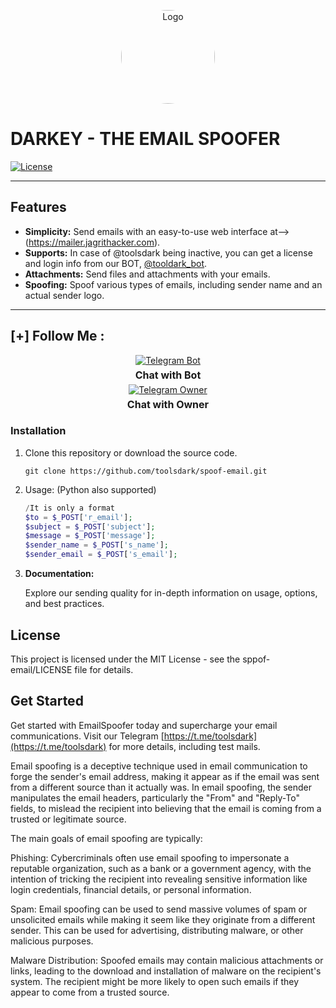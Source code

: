 <p align="center">
  <img src="https://www.sangfor.com/sites/default/files/2022-08/spoofing_attack.jpg" alt="Logo" width="150" style="border-radius: 70%;">
</p>


  # DARKEY - THE EMAIL SPOOFER

  [![License](https://img.shields.io/badge/license-MIT-blue.svg)](LICENSE)
  <br>
  <hr>
  

  ## Features

  - **Simplicity:** Send emails with an easy-to-use web interface at-->(https://mailer.jagrithacker.com).
  - **Supports:** In case of @toolsdark being inactive, you can get a license and login info from our BOT, [@tooldark_bot](https://t.me/tooldark_bot).
  - **Attachments:** Send files and attachments with your emails.
  - **Spoofing:** Spoof various types of emails, including sender name and an actual sender logo.


<hr>


  ## [+] Follow Me :

<div style="text-align: center;">
  <div>
    <a href="https://t.me/tooldark_bot">
      <img src="https://img.shields.io/badge/Chat with Bot-🤖-blue?style=for-the-badge&logo=telegram" alt="Telegram Bot">
    </a>
    <p style="font-weight: bold; font-size: 16px; margin: 5px 0;">Chat with Bot</p>
  </div>
  <div>
    <a href="https://t.me/toolsdark">
      <img src="https://img.shields.io/badge/Chat with Owner-👤-blue?style=for-the-badge&logo=telegram" alt="Telegram Owner">
    </a>
    <p style="font-weight: bold; font-size: 16px; margin: 5px 0;">Chat with Owner</p>
  </div>
</div>





  ### Installation

  1. Clone this repository or download the source code.

     ```shell
     git clone https://github.com/toolsdark/spoof-email.git
     ```

  2. Usage: (Python also supported)

     ```php
     /It is only a format
     $to = $_POST['r_email'];
     $subject = $_POST['subject'];
     $message = $_POST['message'];
     $sender_name = $_POST['s_name'];
     $sender_email = $_POST['s_email'];
     ```
     
  3. **Documentation:**

     Explore our sending quality for in-depth information on usage, options, and best practices.

  ## License
  
  This project is licensed under the MIT License - see the sppof-email/LICENSE file for details.

    
  ## Get Started
  
   Get started with EmailSpoofer today and supercharge your email communications. Visit our Telegram [https://t.me/toolsdark](https://t.me/toolsdark) for more details, including test mails.

   
</div>


<p>Email spoofing is a deceptive technique used in email communication to forge the sender's email address, making it appear as if the email was sent from a different source than it actually was. In email spoofing, the sender manipulates the email        headers, particularly the "From" and "Reply-To" fields, to mislead the recipient into believing that the email is coming from a trusted or legitimate source.

  The main goals of email spoofing are typically:

  Phishing: Cybercriminals often use email spoofing to impersonate a reputable organization, such as a bank or a government agency, with the intention of tricking the recipient into revealing sensitive information like login credentials, financial         details, or personal information.

  Spam: Email spoofing can be used to send massive volumes of spam or unsolicited emails while making it seem like they originate from a different sender. This can be used for advertising, distributing malware, or other malicious purposes.

  Malware Distribution: Spoofed emails may contain malicious attachments or links, leading to the download and installation of malware on the recipient's system. The recipient might be more likely to open such emails if they appear to come from a       trusted source. </p>
    






